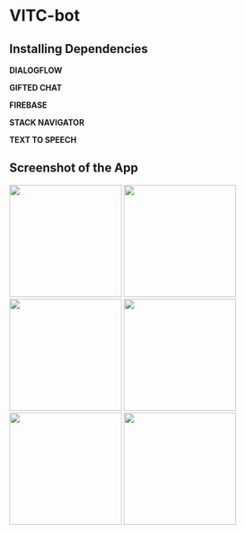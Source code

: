 # VITC-bot

## Installing Dependencies

**DIALOGFLOW**



**GIFTED CHAT**

**FIREBASE**

**STACK NAVIGATOR**

**TEXT TO SPEECH**

## Screenshot of the App

<img src="https://user-images.githubusercontent.com/88975859/168877061-59017dc1-538a-411a-a388-017e30ef6f59.png" width="200">

<img src="https://user-images.githubusercontent.com/88975859/168877068-84b70d44-a1f3-4c8f-a46e-77c906ace3de.png" width="200">

<img src="https://user-images.githubusercontent.com/88975859/168876867-db4bfab3-e4df-4878-a607-402cab812258.png" width="200">

<img src="https://user-images.githubusercontent.com/88975859/168876904-3a6b7e47-34c9-4461-abeb-932a627ab76d.png" width="200">

<img src="https://user-images.githubusercontent.com/88975859/168877030-e5f86581-9f97-43c7-ba09-3aeba2b4a496.png" width="200">

<img src="https://user-images.githubusercontent.com/88975859/168877045-e84bf86f-6f18-45c0-91a8-8014b52bb2c7.png" width="200">




